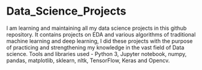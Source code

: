 # Data_Science_Projects

I am learning and maintaining all my data science projects in this github repository. It contains projects on EDA and various algorithms of
traditional machine learning and deep learning, I did these projects with the purpose of practicing and strengthening my knowledge in the
vast field of Data science.
Tools and libraries used - Python 3, Jupyter notebook, numpy, pandas, matplotlib, sklearn, nltk, TensorFlow, Keras and Opencv.
